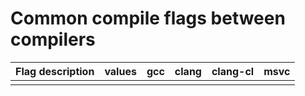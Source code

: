 # Common compile flags between compilers

| Flag description | values | gcc | clang | clang-cl | msvc |
|------------------|--------|-----|-------|----------|------|
|                  |        |     |       |          |      |
